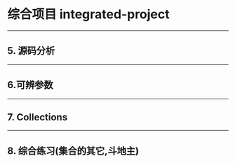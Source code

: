 # 综合项目 integrated-project

---


## 5. 源码分析


---

## 6.可辨参数


---


## 7. Collections


---


## 8. 综合练习(集合的其它,斗地主)